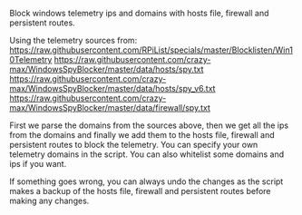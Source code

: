 Block windows telemetry ips and domains with hosts file, firewall and persistent routes. 

Using the telemetry sources from:
https://raw.githubusercontent.com/RPiList/specials/master/Blocklisten/Win10Telemetry
https://raw.githubusercontent.com/crazy-max/WindowsSpyBlocker/master/data/hosts/spy.txt
https://raw.githubusercontent.com/crazy-max/WindowsSpyBlocker/master/data/hosts/spy_v6.txt
https://raw.githubusercontent.com/crazy-max/WindowsSpyBlocker/master/data/firewall/spy.txt

First we parse the domains from the sources above, then we get all the ips from the domains and finally we add them to the hosts file, firewall and persistent routes to block the telemetry. You can specify your own telemetry domains in the script. You can also whitelist some domains and ips if you want.

If something goes wrong, you can always undo the changes as the script makes a backup of the hosts file, firewall and persistent routes before making any changes.

